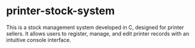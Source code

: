 # printer-stock-system
This is a stock management system developed in C, designed for printer sellers. It allows users to register, manage, and edit printer records with an intuitive console interface. 
